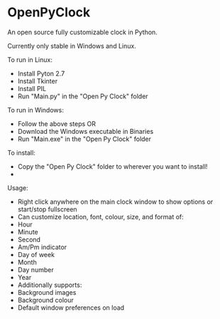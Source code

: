 OpenPyClock
=============

An open source fully customizable clock in Python.

Currently only stable in Windows and Linux.

To run in Linux:
 - Install Pyton 2.7
 - Install Tkinter
 - Install PIL
 - Run "Main.py" in the "Open Py Clock" folder
 
To run in Windows:
  - Follow the above steps OR
  - Download the Windows executable in Binaries
  - Run "Main.exe" in the "Open Py Clock" folder
 
To install:
  - Copy the "Open Py Clock" folder to wherever you want to install!
  - 
Usage:
 - Right click anywhere on the main clock window to show options or start/stop fullscreen
 - Can customize location, font, colour, size, and format of:
  - Hour
  - Minute
  - Second
  - Am/Pm indicator
  - Day of week
  - Month
  - Day number
  - Year
 - Additionally supports:
  - Background images
  - Background colour
  - Default window preferences on load
